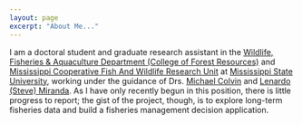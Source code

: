 ```yaml
---
layout: page
excerpt: "About Me..."
---
```


I am a doctoral student and graduate research assistant in the [Wildlife, Fisheries & Aquaculture Department (College of Forest Resources)](http://www.cfr.msstate.edu/wildlife/) and [Mississippi Cooperative Fish And Wildlife Research Unit](https://www.coopunits.org/Mississippi/index.html) at [Mississippi State University](https://www.msstate.edu/), working under the guidance of Drs. [Michael Colvin](https://mcolvin.github.io/) and [Lenardo (Steve) Miranda](https://www.coopunits.org/Mississippi/People/Leandro_Miranda/index.html). As I have only recently begun in this position, there is little progress to report; the gist of the project, though, is to explore long-term fisheries data and build a fisheries management decision application.
